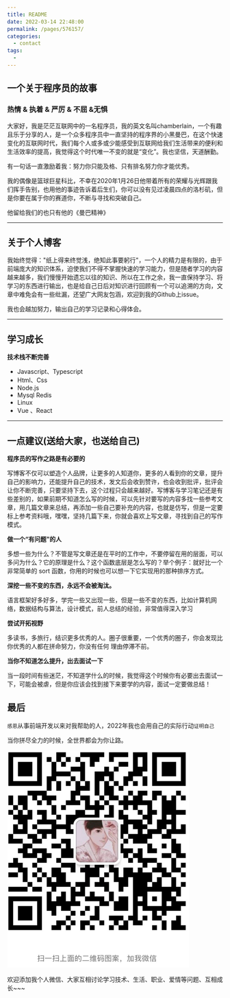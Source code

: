 ```yaml
---
title: README
date: 2022-03-14 22:48:00
permalink: /pages/576157/
categories:
  - contact
tags:
  - 
---
```



## 一个关于程序员的故事

### 热情 & 执着 & 严厉 & 不屈 &无惧

大家好，我是茫茫互联网中的一名程序员，我的英文名叫chamberlain，一个有趣且乐于分享的人，是一个众多程序员中一直坚持的程序界的小黑曼巴，在这个快速变化的互联网时代，我们每个人或多或少能感受到互联网给我们生活带来的便利和生活效率的提高，我觉得这个时代唯一不变的就是“变化”。我也坚信，天道酬勤。

有一句话一直激励着我：努力你只能及格、只有排名努力你才能优秀。

我的偶像是篮球巨星科比，不幸在2020年1月26日他带着所有的荣耀与光辉跟我们挥手告别，也用他的事迹告诉着后生们，你可以没有见过凌晨四点的洛杉矶，但是你要在属于你的赛道你，不断与寻找和突破自己。

他留给我们的也只有他的《曼巴精神》

---



## 关于个人博客

我始终觉得："纸上得来终觉浅，绝知此事要躬行"，一个人的精力是有限的，由于前端庞大的知识体系，迫使我们不得不掌握快速的学习能力，但是随者学习的内容越来越多，我们慢慢开始遗忘以往的知识、所以在工作之余，我一直保持学习、将学习的东西进行输出，也是给自己日后对知识进行回顾有一个可以追溯的方向，文章中难免会有一些纰漏，还望广大网友包涵，欢迎到我的Github上issue。

我也会越加努力，输出自己的学习记录和心得体会。

***



## 学习成长

**技术栈不断完善**

- Javascript、Typescript
- Html、Css
- Node.js
- Mysql Redis
- Linux
- Vue 、React

---



## 一点建议(送给大家，也送给自己)

**程序员的写作之路是有必要的**

写博客不仅可以塑造个人品牌，让更多的人知道你，更多的人看到你的文章，提升自己的影响力，还能提升自己的技术，发文后会收到赞许，也会收到批评，批评会让你不断完善，只要坚持下去，这个过程只会越来越好。写博客与学习笔记还是有些差别的，如果前期不知道怎么写的时候，可以先针对要写的内容多找一些参考文章，用几篇文章来总结，再添加一些自己要补充的内容，也就是仿写，但是一定要标上参考资料哦，嘿嘿，坚持几篇下来，你就会喜欢上写文章，寻找到自己的写作模式。

**做一个“有问题”的人**

多想一些为什么？不管是写文章还是在平时的工作中，不要停留在用的层面，可以多问为什么？它的原理是什么？这个函数底层是怎么写的？举个例子：就好比一个非常简单的 sort 函数，你用的时候也可以想一下它实现用的那种排序方式。

**深挖一些不变的东西，永远不会被淘汰。**

语言框架好多好多，学完一些又出现一些，但是一些不变的东西，比如计算机网络，数据结构与算法，设计模式，前人总结的经验，非常值得深入学习

**尝试开拓视野** 

多读书，多旅行，结识更多优秀的人。圈子很重要，一个优秀的圈子，你会发现比你优秀的人都在拼命努力，你没有任何 理由停滞不前。

**当你不知道怎么提升，出去面试一下**

当一段时间有些迷茫，不知道学什么的时候，我觉得这个时候你有必要出去面试一下，可能会被虐，但是你应该会找到接下来要学的内容，面试一定要做总结！



## 最后

`感恩`从事前端开发以来对我帮助的人，2022年我也会用自己的实际行动`证明自己`

当你拼尽全力的时候，全世界都会为你让路。

![image-20220314231449634](README.assets/image-20220314231449634.png)



欢迎添加我个人微信、大家互相讨论学习技术、生活、职业、爱情等问题、互相成长~~~

